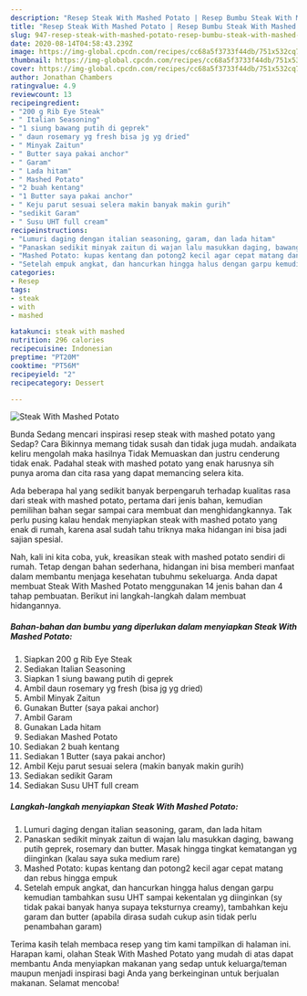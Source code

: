 ```yaml
---
description: "Resep Steak With Mashed Potato | Resep Bumbu Steak With Mashed Potato Yang Sedap"
title: "Resep Steak With Mashed Potato | Resep Bumbu Steak With Mashed Potato Yang Sedap"
slug: 947-resep-steak-with-mashed-potato-resep-bumbu-steak-with-mashed-potato-yang-sedap
date: 2020-08-14T04:58:43.239Z
image: https://img-global.cpcdn.com/recipes/cc68a5f3733f44db/751x532cq70/steak-with-mashed-potato-foto-resep-utama.jpg
thumbnail: https://img-global.cpcdn.com/recipes/cc68a5f3733f44db/751x532cq70/steak-with-mashed-potato-foto-resep-utama.jpg
cover: https://img-global.cpcdn.com/recipes/cc68a5f3733f44db/751x532cq70/steak-with-mashed-potato-foto-resep-utama.jpg
author: Jonathan Chambers
ratingvalue: 4.9
reviewcount: 13
recipeingredient:
- "200 g Rib Eye Steak"
- " Italian Seasoning"
- "1 siung bawang putih di geprek"
- " daun rosemary yg fresh bisa jg yg dried"
- " Minyak Zaitun"
- " Butter saya pakai anchor"
- " Garam"
- " Lada hitam"
- " Mashed Potato"
- "2 buah kentang"
- "1 Butter saya pakai anchor"
- " Keju parut sesuai selera makin banyak makin gurih"
- "sedikit Garam"
- " Susu UHT full cream"
recipeinstructions:
- "Lumuri daging dengan italian seasoning, garam, dan lada hitam"
- "Panaskan sedikit minyak zaitun di wajan lalu masukkan daging, bawang putih geprek, rosemary dan butter. Masak hingga tingkat kematangan yg diinginkan (kalau saya suka medium rare)"
- "Mashed Potato: kupas kentang dan potong2 kecil agar cepat matang dan rebus hingga empuk"
- "Setelah empuk angkat, dan hancurkan hingga halus dengan garpu kemudian tambahkan susu UHT sampai kekentalan yg diinginkan (sy tidak pakai banyak hanya supaya teksturnya creamy), tambahkan keju garam dan butter (apabila dirasa sudah cukup asin tidak perlu penambahan garam)"
categories:
- Resep
tags:
- steak
- with
- mashed

katakunci: steak with mashed 
nutrition: 296 calories
recipecuisine: Indonesian
preptime: "PT20M"
cooktime: "PT56M"
recipeyield: "2"
recipecategory: Dessert

---
```



![Steak With Mashed Potato](https://img-global.cpcdn.com/recipes/cc68a5f3733f44db/751x532cq70/steak-with-mashed-potato-foto-resep-utama.jpg)

Bunda Sedang mencari inspirasi resep steak with mashed potato yang Sedap? Cara Bikinnya memang tidak susah dan tidak juga mudah. andaikata keliru mengolah maka hasilnya Tidak Memuaskan dan justru cenderung tidak enak. Padahal steak with mashed potato yang enak harusnya sih punya aroma dan cita rasa yang dapat memancing selera kita.



Ada beberapa hal yang sedikit banyak berpengaruh terhadap kualitas rasa dari steak with mashed potato, pertama dari jenis bahan, kemudian pemilihan bahan segar sampai cara membuat dan menghidangkannya. Tak perlu pusing kalau hendak menyiapkan steak with mashed potato yang enak di rumah, karena asal sudah tahu triknya maka hidangan ini bisa jadi sajian spesial.


Nah, kali ini kita coba, yuk, kreasikan steak with mashed potato sendiri di rumah. Tetap dengan bahan sederhana, hidangan ini bisa memberi manfaat dalam membantu menjaga kesehatan tubuhmu sekeluarga. Anda dapat membuat Steak With Mashed Potato menggunakan 14 jenis bahan dan 4 tahap pembuatan. Berikut ini langkah-langkah dalam membuat hidangannya.

<!--inarticleads1-->

##### Bahan-bahan dan bumbu yang diperlukan dalam menyiapkan Steak With Mashed Potato:

1. Siapkan 200 g Rib Eye Steak
1. Sediakan  Italian Seasoning
1. Siapkan 1 siung bawang putih di geprek
1. Ambil  daun rosemary yg fresh (bisa jg yg dried)
1. Ambil  Minyak Zaitun
1. Gunakan  Butter (saya pakai anchor)
1. Ambil  Garam
1. Gunakan  Lada hitam
1. Sediakan  Mashed Potato
1. Sediakan 2 buah kentang
1. Sediakan 1 Butter (saya pakai anchor)
1. Ambil  Keju parut sesuai selera (makin banyak makin gurih)
1. Sediakan sedikit Garam
1. Sediakan  Susu UHT full cream




<!--inarticleads2-->

##### Langkah-langkah menyiapkan Steak With Mashed Potato:

1. Lumuri daging dengan italian seasoning, garam, dan lada hitam
1. Panaskan sedikit minyak zaitun di wajan lalu masukkan daging, bawang putih geprek, rosemary dan butter. Masak hingga tingkat kematangan yg diinginkan (kalau saya suka medium rare)
1. Mashed Potato: kupas kentang dan potong2 kecil agar cepat matang dan rebus hingga empuk
1. Setelah empuk angkat, dan hancurkan hingga halus dengan garpu kemudian tambahkan susu UHT sampai kekentalan yg diinginkan (sy tidak pakai banyak hanya supaya teksturnya creamy), tambahkan keju garam dan butter (apabila dirasa sudah cukup asin tidak perlu penambahan garam)




Terima kasih telah membaca resep yang tim kami tampilkan di halaman ini. Harapan kami, olahan Steak With Mashed Potato yang mudah di atas dapat membantu Anda menyiapkan makanan yang sedap untuk keluarga/teman maupun menjadi inspirasi bagi Anda yang berkeinginan untuk berjualan makanan. Selamat mencoba!
